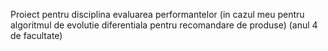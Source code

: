 Proiect pentru disciplina evaluarea performantelor (in cazul meu pentru algoritmul de evolutie diferentiala pentru recomandare de produse) (anul 4 de facultate)
